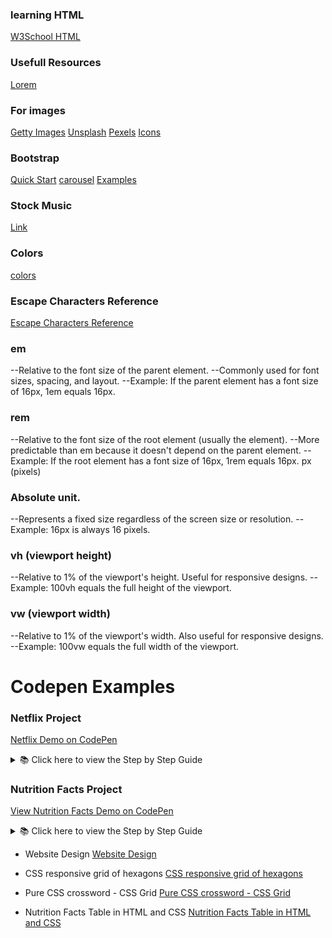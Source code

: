 
### learning HTML
[W3School HTML](https://www.w3schools.com/html/)

### Usefull Resources

[Lorem](https://www.lipsum.com/)

### For images

[Getty Images](https://www.gettyimages.ca/)
[Unsplash](https://unsplash.com/)
[Pexels](https://www.pexels.com/)
[Icons](https://icons8.com/icons/set/button)


### Bootstrap
[Quick Start](https://getbootstrap.com/docs/5.3/getting-started/introduction/#quick-start)
[carousel](https://getbootstrap.com/docs/5.3/components/carousel/)
[Examples](https://github.com/twbs/examples/)

### Stock Music
[Link](https://freetouse.com/music/search/coding)

### Colors

[colors](https://coolors.co/)

### Escape Characters **Reference**

[Escape Characters Reference](https://developer.mozilla.org/en-US/docs/Glossary/Character_reference)


### em
--Relative to the font size of the parent element.
--Commonly used for font sizes, spacing, and layout.
--Example: If the parent element has a font size of 16px, 1em equals 16px.

### rem
--Relative to the font size of the root element (usually the <html> element).
--More predictable than em because it doesn't depend on the parent element.
--Example: If the root element has a font size of 16px, 1rem equals 16px.
px (pixels)

### Absolute unit.
--Represents a fixed size regardless of the screen size or resolution.
--Example: 16px is always 16 pixels.

### vh (viewport height)
--Relative to 1% of the viewport's height.
Useful for responsive designs.
--Example: 100vh equals the full height of the viewport.

### vw (viewport width)
--Relative to 1% of the viewport's width.
Also useful for responsive designs.
--Example: 100vw equals the full width of the viewport.

# Codepen Examples

### Netflix Project

[Netflix Demo on CodePen](https://codepen.io/albenis-k-rqeli/pen/eYNGzvJ)

<details>
<summary>📚 Click here to view the Step by Step Guide</summary>

[➡️ Open the full guide](./assets/project-md/NetflixCloneGuide.md)

---

## Quick Preview

- Create `index.html` with HTML boilerplate
- Build Navbar
- Add Main Hero section
- Create multiple content containers
- Insert FAQ and Footer
- Style each part incrementally in `style.css`
- Add responsiveness via media queries

✅ See the full detailed steps and CSS snippets in the [Markdown Guide](./assets/project-md/NetflixCloneGuide.md).

</details>


### Nutrition Facts Project

[View Nutrition Facts Demo on CodePen](https://codepen.io/chriscoyier/pen/ApavyZ) 

<details>
<summary>📚 Click here to view the Step by Step Guide</summary>

[➡️ Open the full guide](./assets/project-md/NutritionFactsGuide.md)

---

## Quick Preview

- Create `index.html` with HTML boilerplate
- Insert Nutrition Facts image and main section
- Add tables for calories, fat, vitamins, and daily values
- Style incrementally in `style.css`:
  - Set fonts and image float
  - Add borders and padding to container
  - Format the header and main table
  - Handle small tables and grid layouts
- Test at each stage to see the label come alive

✅ See all detailed steps and CSS examples in the [Markdown Guide](./assets/project-md/NutritionFactsGuide.md).

</details>


- Website Design 
[Website Design](https://codepen.io/Proroz/pen/mdmZvwv)

- CSS responsive grid of hexagons
[CSS responsive grid of hexagons](https://codepen.io/web-tiki/pen/GRyXMz)

- Pure CSS crossword - CSS Grid
[Pure CSS crossword - CSS Grid](https://codepen.io/adrianroworth/pen/OpeyZq)

- Nutrition Facts Table in HTML and CSS
[Nutrition Facts Table in HTML and CSS](https://codepen.io/chriscoyier/pen/ApavyZ)